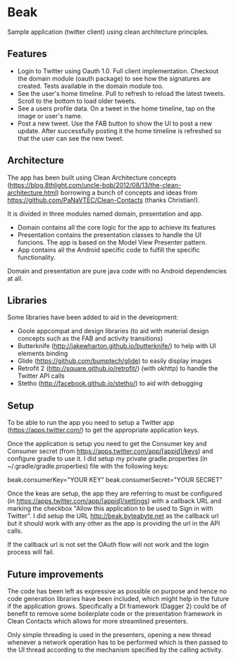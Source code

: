 # Beak
Sample application (twitter client) using clean architecture principles.

## Features
- Login to Twitter using Oauth 1.0. Full client implementation. Checkout the domain module (oauth package) to see how the signatures are created. Tests available in the domain module too.
- See the user's home timeline. Pull to refresh to reload the latest tweets. Scroll to the bottom to load older tweets.
- See a users profile data. On a tweet in the home timeline, tap on the image or user's name.
- Post a new tweet. Use the FAB button to show the UI to post a new update. After successfully posting it the home timeline is refreshed so that the user can see the new tweet.

## Architecture
The app has been built using Clean Architecture concepts (https://blog.8thlight.com/uncle-bob/2012/08/13/the-clean-architecture.html) borrowing a bunch of concepts and ideas from https://github.com/PaNaVTEC/Clean-Contacts (thanks Christian!).

It is divided in three modules named domain, presentation and app.

 - Domain contains all the core logic for the app to achieve its features
 - Presentation contains the presentation classes to handle the UI funcions. The app is based on the Model View Presenter pattern.
 - App contains all the Android specific code to fulfill the specific functionality.
 
Domain and presentation are pure java code with no Android dependencies at all.

## Libraries
Some libraries have been added to aid in the development:
 - Goole appcompat and design libraries (to aid with material design concepts such as the FAB and activity transitions)
 - Butterknife (http://jakewharton.github.io/butterknife/) to help with UI elements binding
 - Glide (https://github.com/bumptech/glide) to easily display images
 - Retrofit 2 (http://square.github.io/retrofit/) (with okhttp) to handle the Twitter API calls
 - Stetho (http://facebook.github.io/stetho/) to aid with debugging

## Setup
To be able to run the app you need to setup a Twitter app (https://apps.twitter.com/) to get the appropriate application keys.

Once the application is setup you need to get the Consumer key and Consumer secret (from https://apps.twitter.com/app/[appid]/keys) and configure gradle to use it. I did setup my private gradle.properties (in ~/.gradle/gradle.properties) file with the following keys:

beak.consumerKey="YOUR KEY"
beak.consumerSecret="YOUR SECRET"

Once the keas are setup, the app they are referring to must be configured (in https://apps.twitter.com/app/[appid]/settings) with a callback URL and marking the checkbox "Allow this application to be used to Sign in with Twitter". I did setup the URL http://beak.byteabyte.net as the callback url but it should work with any other as the app is providing the url in the API calls.

If the callback url is not set the OAuth flow will not work and the login process will fail.

## Future improvements
The code has been left as expressive as possible on purpose and hence no code generation libraries have been included, which might help in the future if the application grows. Specifically a DI framework (Dagger 2) could be of benefit to remove some boilerplate code or the presentation framework in Clean Contacts which allows for more streamlined presenters.

Only simple threading is used in the presenters, opening a new thread whenever a network operation has to be performed which is then passed to the UI thread according to the mechanism specified by the calling activity.




